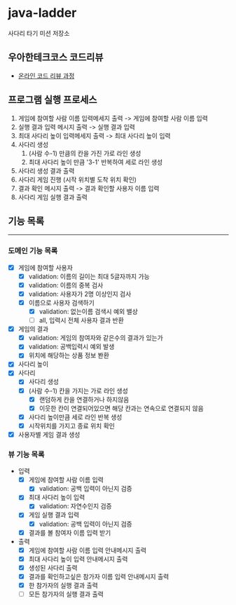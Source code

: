 # java-ladder

사다리 타기 미션 저장소

## 우아한테크코스 코드리뷰

- [온라인 코드 리뷰 과정](https://github.com/woowacourse/woowacourse-docs/blob/master/maincourse/README.md)

## 프로그램 실행 프로세스

1. 게임에 참여할 사람 이름 입력메세지 출력 -> 게임에 참여할 사람 이름 입력
2. 실행 결과 입력 메시지 출력 -> 실행 결과 입력
3. 최대 사다리 높이 입력메세지 출력 -> 최대 사다리 높이 입력
4. 사다리 생성
   1. (사람 수-1) 만큼의 칸을 가진 가로 라인 생성
   2. 최대 사다리 높이 만큼 '3-1' 반복하여 세로 라인 생성
5. 사다리 생성 결과 출력
6. 사다리 게임 진행 (시작 위치별 도착 위치 확인)
7. 결과 확인 메시지 출력 -> 결과 확인할 사용자 이름 입력
8. 사다리 게임 실행 결과 출력

## 기능 목록

---

### 도메인 기능 목록

- [x] 게임에 참여할 사용자
  - [x] validation: 이름의 길이는 최대 5글자까지 가능
  - [x] validation: 이름의 중복 검사
  - [x] validation: 사용자가 2명 이상인지 검사
  - [x] 이름으로 사용자 검색하기
    - [x] validation: 없는이름 검색시 예외 밸상
    - [ ] all, 입력시 전체 사용자 결과 반환
- [x] 게임의 결과
  - [x] validation: 게임의 참여자와 같은수의 결과가 있는가
  - [x] validation: 공백입력시 예외 발생
  - [x] 위치에 해당하는 상품 정보 봔환
- [x] 사다리 높이
- [x] 사다리
  - [x] 사다리 생성
  - [x] (사람 수-1) 칸을 가지는 가로 라인 생성
    - [x] 랜덤하게 칸을 연결하거나 하지않음
    - [x] 이웃한 칸이 연결되어있으면 해당 칸과는 연속으로 연결되지 않음
  - [x] 사다리 높이만큼 세로 라인 반복 생성
  - [x] 시작위치를 가지고 종료 위치 확인
- [x] 사용자별 게임 결과 생성

### 뷰 기능 목록

- 입력
  - [x] 게임에 참여할 사람 이름 입력
    - [x] validation: 공백 입력이 아닌지 검증
  - [x] 최대 사다리 높이 입력
    - [x] validation: 자연수인지 검증
  - [x] 게임 실행 결과 입력
    - [x] validation: 공백 입력이 아닌지 검증
  - [x] 결과를 볼 참여자 이름 입력 받기

- 출력
  - [x] 게임에 참여할 사람 이름 입력 안내메시지 출력
  - [x] 최대 사다리 높이 입력 안내메시지 출력
  - [x] 생성된 사다리 출력
  - [x] 결과를 확인하고싶은 참가자 이름 입력 안내메시지 출력
  - [x] 한 참가자의 실행 결과 출력
  - [ ] 모든 참가자의 실행 결과 출력
